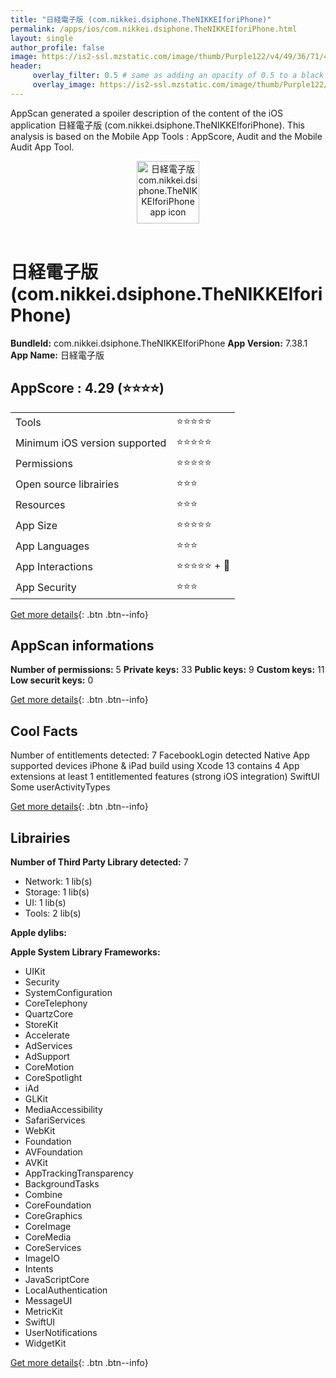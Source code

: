 ```yaml
---
title: "日経電子版 (com.nikkei.dsiphone.TheNIKKEIforiPhone)"
permalink: /apps/ios/com.nikkei.dsiphone.TheNIKKEIforiPhone.html
layout: single
author_profile: false
image: https://is2-ssl.mzstatic.com/image/thumb/Purple122/v4/49/36/71/4936717e-897c-3927-ec6f-84ed8bc6096c/AppIcon-0-1x_U007emarketing-0-7-0-85-220.png/512x512bb.jpg
header: 
     overlay_filter: 0.5 # same as adding an opacity of 0.5 to a black background
     overlay_image: https://is2-ssl.mzstatic.com/image/thumb/Purple122/v4/49/36/71/4936717e-897c-3927-ec6f-84ed8bc6096c/AppIcon-0-1x_U007emarketing-0-7-0-85-220.png/512x512bb.jpg
---
```

AppScan generated a spoiler description of the content of the iOS application 日経電子版 (com.nikkei.dsiphone.TheNIKKEIforiPhone). This analysis is based on the Mobile App Tools : AppScore, Audit and the Mobile Audit App Tool.

  
  
<div style="text-align: center;"><img src="https://is2-ssl.mzstatic.com/image/thumb/Purple122/v4/49/36/71/4936717e-897c-3927-ec6f-84ed8bc6096c/AppIcon-0-1x_U007emarketing-0-7-0-85-220.png/512x512bb.jpg" width="100" height="100" alt="日経電子版 com.nikkei.dsiphone.TheNIKKEIforiPhone app icon"></div></br>
  
# 日経電子版 (com.nikkei.dsiphone.TheNIKKEIforiPhone)

**BundleId:** com.nikkei.dsiphone.TheNIKKEIforiPhone
**App Version:** 7.38.1
**App Name:** 日経電子版


## AppScore : 4.29 (⭐️⭐️⭐️⭐️) 

<table>
<tr><td> Tools </td><td> ⭐️⭐️⭐️⭐️⭐️ </td></tr>
<tr><td> Minimum iOS version supported </td><td> ⭐️⭐️⭐️⭐️⭐️ </td></tr>
<tr><td> Permissions </td><td> ⭐️⭐️⭐️⭐️⭐️ </td></tr>
<tr><td> Open source librairies </td><td> ⭐️⭐️⭐️ </td></tr>
<tr><td> Resources </td><td> ⭐️⭐️⭐️ </td></tr>
<tr><td> App Size </td><td> ⭐️⭐️⭐️⭐️⭐️ </td></tr>
<tr><td> App Languages </td><td> ⭐️⭐️⭐️ </td></tr>
<tr><td> App Interactions </td><td> ⭐️⭐️⭐️⭐️⭐️ + 🌟 </td></tr>
<tr><td> App Security </td><td> ⭐️⭐️⭐️ </td></tr>
</table>

[Get more details](/pricing.html){: .btn .btn--info}  
  
## AppScan informations 

**Number of permissions:** 5
**Private keys:** 33
**Public keys:** 9
**Custom keys:** 11
**Low securit keys:** 0
  
[Get more details](/pricing.html){: .btn .btn--info}

## Cool Facts

Number of entitlements detected: 7
FacebookLogin detected
Native App
supported devices iPhone & iPad
build using Xcode 13
contains 4 App extensions
at least 1 entitlemented features (strong iOS integration)
SwiftUI
Some userActivityTypes
  
[Get more details](/pricing.html){: .btn .btn--info}

## Librairies 
**Number of Third Party Library detected:** 7
- Network: 1 lib(s)
- Storage: 1 lib(s)
- UI: 1 lib(s)
- Tools: 2 lib(s)

**Apple dylibs:**


**Apple System Library Frameworks:**
- UIKit
- Security
- SystemConfiguration
- CoreTelephony
- QuartzCore
- StoreKit
- Accelerate
- AdServices
- AdSupport
- CoreMotion
- CoreSpotlight
- iAd
- GLKit
- MediaAccessibility
- SafariServices
- WebKit
- Foundation
- AVFoundation
- AVKit
- AppTrackingTransparency
- BackgroundTasks
- Combine
- CoreFoundation
- CoreGraphics
- CoreImage
- CoreMedia
- CoreServices
- ImageIO
- Intents
- JavaScriptCore
- LocalAuthentication
- MessageUI
- MetricKit
- SwiftUI
- UserNotifications
- WidgetKit


  
[Get more details](/pricing.html){: .btn .btn--info}

